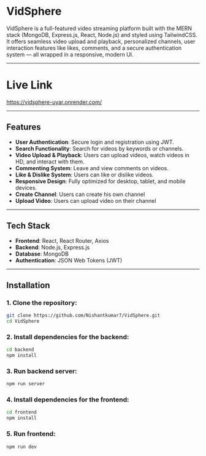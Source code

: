 # VidSphere

VidSphere is a full-featured video streaming platform built with the MERN stack (MongoDB, Express.js, React, Node.js) and styled using TailwindCSS. It offers seamless video upload and playback, personalized channels, user interaction features like likes, comments, and a secure authentication system — all wrapped in a responsive, modern UI.

---

# Live Link
https://vidsphere-uyar.onrender.com/

---

## Features

* **User Authentication**: Secure login and registration using JWT.
* **Search Functionality**: Search for videos by keywords or channels.
* **Video Upload & Playback**: Users can upload videos, watch videos in HD, and interact with them.
* **Commenting System**: Leave and view comments on videos.
* **Like & Dislike System**: Users can like or dislike videos.
* **Responsive Design**: Fully optimized for desktop, tablet, and mobile devices.
* **Create Channel**: Users can create his own channel
* **Upload Video**: Users can upload video on their channel

---

## Tech Stack

* **Frontend**:  React, React Router, Axios
* **Backend**: Node.js, Express.js
* **Database**: MongoDB
* **Authentication**: JSON Web Tokens (JWT)

---

## Installation

### 1. Clone the repository:
 ```bash
git clone https://github.com/Nishantkumar7/VidSphere.git
cd VidSphere
 ```
### 2. Install dependencies for the backend:
```bash
cd backend
npm install
```
### 3. Run backend server:
```bash
npm run server
```
### 4. Install dependencies for the frontend:
```bash
cd frontend
npm install
```
### 5. Run frontend:
```bash
npm run dev
```
